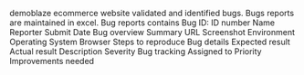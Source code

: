 demoblaze ecommerce website validated and identified bugs. Bugs reports are maintained in excel. 
Bug reports contains
Bug ID:
  ID number
	Name
	Reporter
	Submit Date
Bug overview	Summary
	URL
	Screenshot
Environment	Operating System
	Browser
	Steps to reproduce
Bug details	
  Expected result
	Actual result
	Description
	Severity
Bug tracking	Assigned to
	Priority
	Improvements needed
